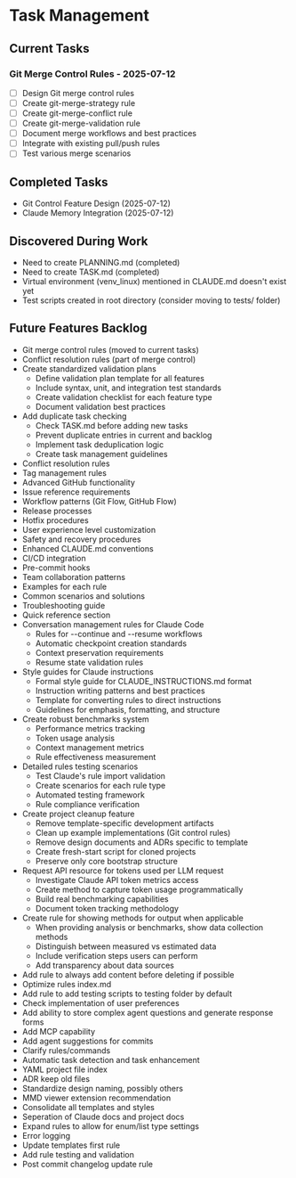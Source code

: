 # Task Management

## Current Tasks

### Git Merge Control Rules - 2025-07-12
- [ ] Design Git merge control rules
- [ ] Create git-merge-strategy rule
- [ ] Create git-merge-conflict rule
- [ ] Create git-merge-validation rule
- [ ] Document merge workflows and best practices
- [ ] Integrate with existing pull/push rules
- [ ] Test various merge scenarios

## Completed Tasks
- Git Control Feature Design (2025-07-12)
- Claude Memory Integration (2025-07-12)

## Discovered During Work
- Need to create PLANNING.md (completed)
- Need to create TASK.md (completed)
- Virtual environment (venv_linux) mentioned in CLAUDE.md doesn't exist yet
- Test scripts created in root directory (consider moving to tests/ folder)

## Future Features Backlog
- Git merge control rules (moved to current tasks)
- Conflict resolution rules (part of merge control)
- Create standardized validation plans
  - Define validation plan template for all features
  - Include syntax, unit, and integration test standards
  - Create validation checklist for each feature type
  - Document validation best practices
- Add duplicate task checking
  - Check TASK.md before adding new tasks
  - Prevent duplicate entries in current and backlog
  - Implement task deduplication logic
  - Create task management guidelines
- Conflict resolution rules
- Tag management rules
- Advanced GitHub functionality
- Issue reference requirements
- Workflow patterns (Git Flow, GitHub Flow)
- Release processes
- Hotfix procedures
- User experience level customization
- Safety and recovery procedures
- Enhanced CLAUDE.md conventions
- CI/CD integration
- Pre-commit hooks
- Team collaboration patterns
- Examples for each rule
- Common scenarios and solutions
- Troubleshooting guide
- Quick reference section
- Conversation management rules for Claude Code
  - Rules for --continue and --resume workflows
  - Automatic checkpoint creation standards
  - Context preservation requirements
  - Resume state validation rules
- Style guides for Claude instructions
  - Formal style guide for CLAUDE_INSTRUCTIONS.md format
  - Instruction writing patterns and best practices
  - Template for converting rules to direct instructions
  - Guidelines for emphasis, formatting, and structure
- Create robust benchmarks system
  - Performance metrics tracking
  - Token usage analysis
  - Context management metrics
  - Rule effectiveness measurement
- Detailed rules testing scenarios
  - Test Claude's rule import validation
  - Create scenarios for each rule type
  - Automated testing framework
  - Rule compliance verification
- Create project cleanup feature
  - Remove template-specific development artifacts
  - Clean up example implementations (Git control rules)
  - Remove design documents and ADRs specific to template
  - Create fresh-start script for cloned projects
  - Preserve only core bootstrap structure
- Request API resource for tokens used per LLM request
  - Investigate Claude API token metrics access
  - Create method to capture token usage programmatically
  - Build real benchmarking capabilities
  - Document token tracking methodology
- Create rule for showing methods for output when applicable
  - When providing analysis or benchmarks, show data collection methods
  - Distinguish between measured vs estimated data
  - Include verification steps users can perform
  - Add transparency about data sources
- Add rule to always add content before deleting if possible
- Optimize rules index.md
- Add rule to add testing scripts to testing folder by default
- Check implementation of user preferences
- Add ability to store complex agent questions and generate response forms
- Add MCP capability
- Add agent suggestions for commits
- Clarify rules/commands
- Automatic task detection and task enhancement
- YAML project file index
- ADR keep old files
- Standardize design naming, possibly others
- MMD viewer extension recommendation
- Consolidate all templates and styles
- Seperation of Claude docs and project docs
- Expand rules to allow for enum/list type settings
- Error logging
- Update templates first rule
- Add rule testing and validation
- Post commit changelog update rule